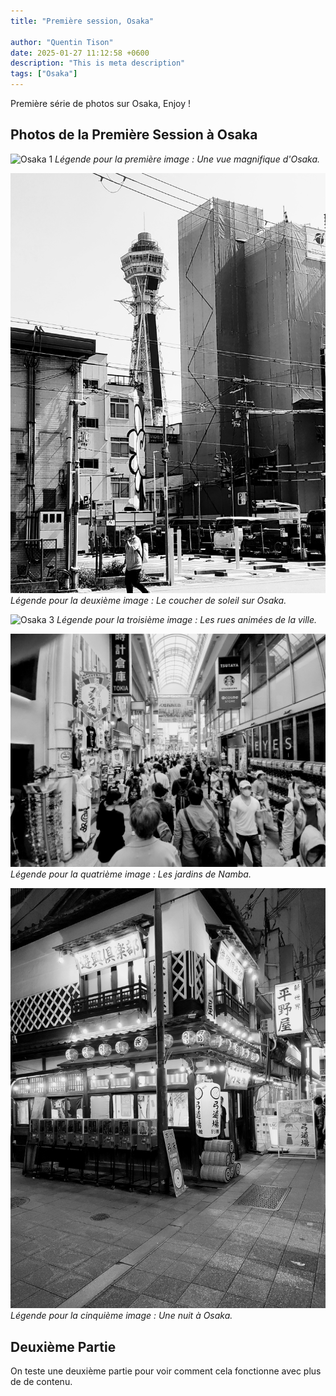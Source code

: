 ```yaml
---
title: "Première session, Osaka"

author: "Quentin Tison"
date: 2025-01-27 11:12:58 +0600
description: "This is meta description"
tags: ["Osaka"]
---
```


<!-- Excerpt Start -->
Première série de photos sur Osaka, Enjoy !
<br> <!--more-->
<!-- Excerpt End -->

## Photos de la Première Session à Osaka

![Osaka 1](news/assets/images/post/osaka/osaka-post-1.jpg)
_Légende pour la première image : Une vue magnifique d'Osaka._

![Osaka 2](/assets/images/post/osaka/osaka-post-2.jpg)
_Légende pour la deuxième image : Le coucher de soleil sur Osaka._

![Osaka 3](/assets/images/post/osaka/osaka-post-3.jpg)
_Légende pour la troisième image : Les rues animées de la ville._

![Osaka 4](/assets/images/post/osaka/osaka-post-4.jpg)
_Légende pour la quatrième image : Les jardins de Namba._

![Osaka 5](/assets/images/post/osaka/osaka-post-5.jpg)
_Légende pour la cinquième image : Une nuit à Osaka._

## Deuxième Partie

On teste une deuxième partie pour voir comment cela fonctionne avec plus de de contenu.
